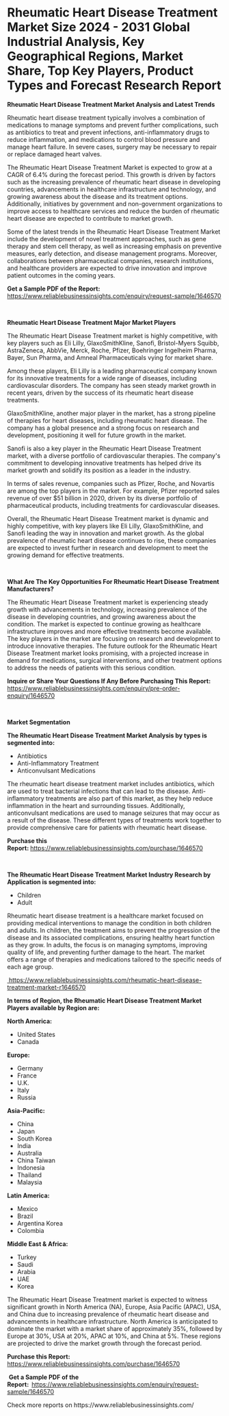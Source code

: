 <p><h1>Rheumatic Heart Disease Treatment Market Size 2024 - 2031 Global Industrial Analysis, Key Geographical Regions, Market Share, Top Key Players, Product Types and Forecast Research Report</h1></p><p><strong>Rheumatic Heart Disease Treatment Market Analysis and Latest Trends</strong></p>
<p><p>Rheumatic heart disease treatment typically involves a combination of medications to manage symptoms and prevent further complications, such as antibiotics to treat and prevent infections, anti-inflammatory drugs to reduce inflammation, and medications to control blood pressure and manage heart failure. In severe cases, surgery may be necessary to repair or replace damaged heart valves.</p><p>The Rheumatic Heart Disease Treatment Market is expected to grow at a CAGR of 6.4% during the forecast period. This growth is driven by factors such as the increasing prevalence of rheumatic heart disease in developing countries, advancements in healthcare infrastructure and technology, and growing awareness about the disease and its treatment options. Additionally, initiatives by government and non-government organizations to improve access to healthcare services and reduce the burden of rheumatic heart disease are expected to contribute to market growth.</p><p>Some of the latest trends in the Rheumatic Heart Disease Treatment Market include the development of novel treatment approaches, such as gene therapy and stem cell therapy, as well as increasing emphasis on preventive measures, early detection, and disease management programs. Moreover, collaborations between pharmaceutical companies, research institutions, and healthcare providers are expected to drive innovation and improve patient outcomes in the coming years.</p></p>
<p><strong>Get a Sample PDF of the Report:&nbsp;</strong> <a href="https://www.reliablebusinessinsights.com/enquiry/request-sample/1646570">https://www.reliablebusinessinsights.com/enquiry/request-sample/1646570</a></p>
<p>&nbsp;</p>
<p><strong>Rheumatic Heart Disease Treatment Major Market Players</strong></p>
<p><p>The Rheumatic Heart Disease Treatment market is highly competitive, with key players such as Eli Lilly, GlaxoSmithKline, Sanofi, Bristol-Myers Squibb, AstraZeneca, AbbVie, Merck, Roche, Pfizer, Boehringer Ingelheim Pharma, Bayer, Sun Pharma, and Amneal Pharmaceuticals vying for market share. </p><p>Among these players, Eli Lilly is a leading pharmaceutical company known for its innovative treatments for a wide range of diseases, including cardiovascular disorders. The company has seen steady market growth in recent years, driven by the success of its rheumatic heart disease treatments. </p><p>GlaxoSmithKline, another major player in the market, has a strong pipeline of therapies for heart diseases, including rheumatic heart disease. The company has a global presence and a strong focus on research and development, positioning it well for future growth in the market.</p><p>Sanofi is also a key player in the Rheumatic Heart Disease Treatment market, with a diverse portfolio of cardiovascular therapies. The company's commitment to developing innovative treatments has helped drive its market growth and solidify its position as a leader in the industry.</p><p>In terms of sales revenue, companies such as Pfizer, Roche, and Novartis are among the top players in the market. For example, Pfizer reported sales revenue of over $51 billion in 2020, driven by its diverse portfolio of pharmaceutical products, including treatments for cardiovascular diseases.</p><p>Overall, the Rheumatic Heart Disease Treatment market is dynamic and highly competitive, with key players like Eli Lilly, GlaxoSmithKline, and Sanofi leading the way in innovation and market growth. As the global prevalence of rheumatic heart disease continues to rise, these companies are expected to invest further in research and development to meet the growing demand for effective treatments.</p></p>
<p>&nbsp;</p>
<p><strong>What Are The Key Opportunities For Rheumatic Heart Disease Treatment Manufacturers?</strong></p>
<p><p>The Rheumatic Heart Disease Treatment market is experiencing steady growth with advancements in technology, increasing prevalence of the disease in developing countries, and growing awareness about the condition. The market is expected to continue growing as healthcare infrastructure improves and more effective treatments become available. The key players in the market are focusing on research and development to introduce innovative therapies. The future outlook for the Rheumatic Heart Disease Treatment market looks promising, with a projected increase in demand for medications, surgical interventions, and other treatment options to address the needs of patients with this serious condition.</p></p>
<p><strong>Inquire or Share Your Questions If Any Before Purchasing This Report:</strong> <a href="https://www.reliablebusinessinsights.com/enquiry/pre-order-enquiry/1646570">https://www.reliablebusinessinsights.com/enquiry/pre-order-enquiry/1646570</a></p>
<p>&nbsp;</p>
<p><strong>Market Segmentation</strong></p>
<p><strong>The Rheumatic Heart Disease Treatment Market Analysis by types is segmented into:</strong></p>
<p><ul><li>Antibiotics</li><li>Anti-Inflammatory Treatment</li><li>Anticonvulsant Medications</li></ul></p>
<p><p>The rheumatic heart disease treatment market includes antibiotics, which are used to treat bacterial infections that can lead to the disease. Anti-inflammatory treatments are also part of this market, as they help reduce inflammation in the heart and surrounding tissues. Additionally, anticonvulsant medications are used to manage seizures that may occur as a result of the disease. These different types of treatments work together to provide comprehensive care for patients with rheumatic heart disease.</p></p>
<p><strong>Purchase this Report:&nbsp;</strong><a href="https://www.reliablebusinessinsights.com/purchase/1646570">https://www.reliablebusinessinsights.com/purchase/1646570</a></p>
<p>&nbsp;</p>
<p><strong>The Rheumatic Heart Disease Treatment Market Industry Research by Application is segmented into:</strong></p>
<p><ul><li>Children</li><li>Adult</li></ul></p>
<p><p>Rheumatic heart disease treatment is a healthcare market focused on providing medical interventions to manage the condition in both children and adults. In children, the treatment aims to prevent the progression of the disease and its associated complications, ensuring healthy heart function as they grow. In adults, the focus is on managing symptoms, improving quality of life, and preventing further damage to the heart. The market offers a range of therapies and medications tailored to the specific needs of each age group.</p></p>
<p><a href="https://www.reliablebusinessinsights.com/rheumatic-heart-disease-treatment-market-r1646570">&nbsp;https://www.reliablebusinessinsights.com/rheumatic-heart-disease-treatment-market-r1646570</a></p>
<p><strong>In terms of Region, the Rheumatic Heart Disease Treatment Market Players available by Region are:</strong></p>
<p>
    <p> <strong> North America: </strong>
        <ul>
            <li>United States</li>
            <li>Canada</li>
        </ul>
        </p> 
    <p> <strong> Europe: </strong>
        <ul>
            <li>Germany</li>
            <li>France</li>
            <li>U.K.</li>
            <li>Italy</li>
            <li>Russia</li>
        </ul>
        </p> 
    <p> <strong> Asia-Pacific: </strong>
        <ul>
            <li>China</li>
            <li>Japan</li>
            <li>South Korea</li>
            <li>India</li>
            <li>Australia</li>
            <li>China Taiwan</li>
            <li>Indonesia</li>
            <li>Thailand</li>
            <li>Malaysia</li>
        </ul>
        </p> 
    <p> <strong> Latin America: </strong>
        <ul>
            <li>Mexico</li>
            <li>Brazil</li>
            <li>Argentina Korea</li>
            <li>Colombia</li>
        </ul>
        </p> 
    <p> <strong> Middle East & Africa: </strong>
        <ul>
            <li>Turkey</li>
            <li>Saudi</li>
            <li>Arabia</li>
            <li>UAE</li>
            <li>Korea</li>
        </ul>
    </p>
    </p>
<p><p>The Rheumatic Heart Disease Treatment market is expected to witness significant growth in North America (NA), Europe, Asia Pacific (APAC), USA, and China due to increasing prevalence of rheumatic heart disease and advancements in healthcare infrastructure. North America is anticipated to dominate the market with a market share of approximately 35%, followed by Europe at 30%, USA at 20%, APAC at 10%, and China at 5%. These regions are projected to drive the market growth through the forecast period.</p></p>
<p><strong>Purchase this Report: </strong><a href="https://www.reliablebusinessinsights.com/purchase/1646570">https://www.reliablebusinessinsights.com/purchase/1646570</a></p>
<p>&nbsp;<strong>Get a Sample PDF of the Report:&nbsp;&nbsp;</strong><a href="https://www.reliablebusinessinsights.com/enquiry/request-sample/1646570">https://www.reliablebusinessinsights.com/enquiry/request-sample/1646570</a></p>
<p><strong></strong></p>
<p>Check more reports on https://www.reliablebusinessinsights.com/</p>